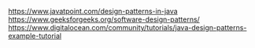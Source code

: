 https://www.javatpoint.com/design-patterns-in-java
https://www.geeksforgeeks.org/software-design-patterns/
https://www.digitalocean.com/community/tutorials/java-design-patterns-example-tutorial